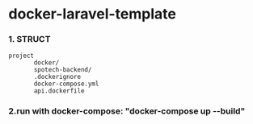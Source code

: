 # docker-laravel-template

### 1. STRUCT
```
project
       docker/
       spotech-backend/
       .dockerignore
       docker-compose.yml
       api.dockerfile
  ```     
       
 ### 2.run with docker-compose: "docker-compose up --build"
